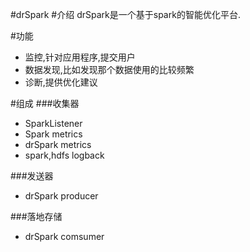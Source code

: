 #drSpark
#介绍
drSpark是一个基于spark的智能优化平台.

#功能
* 监控,针对应用程序,提交用户
* 数据发现,比如发现那个数据使用的比较频繁
* 诊断,提供优化建议


#组成
###收集器

* SparkListener
* Spark metrics
* drSpark metrics
* spark,hdfs logback

###发送器

* drSpark producer

###落地存储

* drSpark comsumer

